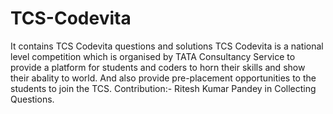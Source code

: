 # TCS-Codevita
It contains TCS Codevita questions and solutions
TCS Codevita is a national level competition which is organised by TATA Consultancy Service to provide a platform for students and coders to horn their skills and show their abality to world.
And also provide pre-placement opportunities to the students to join the TCS. 
Contribution:- Ritesh Kumar Pandey in Collecting Questions.
